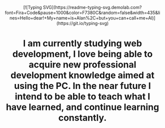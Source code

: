 <div id="header" align="center">
[![Typing SVG](https://readme-typing-svg.demolab.com?font=Fira+Code&pause=1000&color=F7380C&random=false&width=435&lines=Hello+dear!+My+name+is+Alan%2C+but+you+can+call+me+Al)](https://git.io/typing-svg)
  
<h1 align="center">
I am currently studying web development, I love being able to acquire new professional development knowledge aimed at using the PC. In the near future I intend to be able to teach what I have learned, and continue learning constantly.</h1>
</div>

